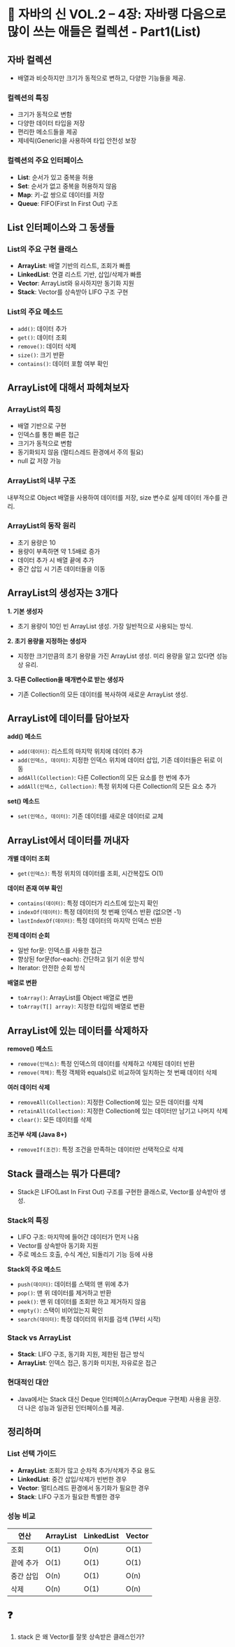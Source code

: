 # 📘 자바의 신 VOL.2 – 4장: 자바랭 다음으로 많이 쓰는 애들은 컬렉션 - Part1(List)

## 자바 컬렉션
-  배열과 비슷하지만 크기가 동적으로 변하고, 다양한 기능들을 제공.

### 컬렉션의 특징
- 크기가 동적으로 변함
- 다양한 데이터 타입을 저장
- 편리한 메소드들을 제공
- 제네릭(Generic)을 사용하여 타입 안전성 보장

### 컬렉션의 주요 인터페이스
- **List**: 순서가 있고 중복을 허용
- **Set**: 순서가 없고 중복을 허용하지 않음
- **Map**: 키-값 쌍으로 데이터를 저장
- **Queue**: FIFO(First In First Out) 구조

## List 인터페이스와 그 동생들

### List의 주요 구현 클래스
- **ArrayList**: 배열 기반의 리스트, 조회가 빠름
- **LinkedList**: 연결 리스트 기반, 삽입/삭제가 빠름
- **Vector**: ArrayList와 유사하지만 동기화 지원
- **Stack**: Vector를 상속받아 LIFO 구조 구현

### List의 주요 메소드
- `add()`: 데이터 추가
- `get()`: 데이터 조회
- `remove()`: 데이터 삭제
- `size()`: 크기 반환
- `contains()`: 데이터 포함 여부 확인

## ArrayList에 대해서 파헤쳐보자

### ArrayList의 특징
- 배열 기반으로 구현
- 인덱스를 통한 빠른 접근
- 크기가 동적으로 변함
- 동기화되지 않음 (멀티스레드 환경에서 주의 필요)
- null 값 저장 가능

### ArrayList의 내부 구조
내부적으로 Object 배열을 사용하여 데이터를 저장, size 변수로 실제 데이터 개수를 관리.

### ArrayList의 동작 원리
- 초기 용량은 10
- 용량이 부족하면 약 1.5배로 증가
- 데이터 추가 시 배열 끝에 추가
- 중간 삽입 시 기존 데이터들을 이동

## ArrayList의 생성자는 3개다

**1. 기본 생성자**
- 초기 용량이 10인 빈 ArrayList 생성. 가장 일반적으로 사용되는 방식.

**2. 초기 용량을 지정하는 생성자**
- 지정한 크기만큼의 초기 용량을 가진 ArrayList 생성. 미리 용량을 알고 있다면 성능상 유리.

**3. 다른 Collection을 매개변수로 받는 생성자**
- 기존 Collection의 모든 데이터를 복사하여 새로운 ArrayList 생성.

## ArrayList에 데이터를 담아보자

**add() 메소드**
- `add(데이터)`: 리스트의 마지막 위치에 데이터 추가
- `add(인덱스, 데이터)`: 지정한 인덱스 위치에 데이터 삽입, 기존 데이터들은 뒤로 이동
- `addAll(Collection)`: 다른 Collection의 모든 요소를 한 번에 추가
- `addAll(인덱스, Collection)`: 특정 위치에 다른 Collection의 모든 요소 추가

**set() 메소드**
- `set(인덱스, 데이터)`: 기존 데이터를 새로운 데이터로 교체

## ArrayList에서 데이터를 꺼내자

**개별 데이터 조회**
- `get(인덱스)`: 특정 위치의 데이터를 조회, 시간복잡도 O(1)

**데이터 존재 여부 확인**
- `contains(데이터)`: 특정 데이터가 리스트에 있는지 확인
- `indexOf(데이터)`: 특정 데이터의 첫 번째 인덱스 반환 (없으면 -1)
- `lastIndexOf(데이터)`: 특정 데이터의 마지막 인덱스 반환

**전체 데이터 순회**
- 일반 for문: 인덱스를 사용한 접근
- 향상된 for문(for-each): 간단하고 읽기 쉬운 방식
- Iterator: 안전한 순회 방식

**배열로 변환**
- `toArray()`: ArrayList를 Object 배열로 변환
- `toArray(T[] array)`: 지정한 타입의 배열로 변환

## ArrayList에 있는 데이터를 삭제하자

**remove() 메소드**
- `remove(인덱스)`: 특정 인덱스의 데이터를 삭제하고 삭제된 데이터 반환
- `remove(객체)`: 특정 객체와 equals()로 비교하여 일치하는 첫 번째 데이터 삭제

**여러 데이터 삭제**
- `removeAll(Collection)`: 지정한 Collection에 있는 모든 데이터를 삭제
- `retainAll(Collection)`: 지정한 Collection에 있는 데이터만 남기고 나머지 삭제
- `clear()`: 모든 데이터를 삭제

**조건부 삭제 (Java 8+)**
- `removeIf(조건)`: 특정 조건을 만족하는 데이터만 선택적으로 삭제

## Stack 클래스는 뭐가 다른데?

- Stack은 LIFO(Last In First Out) 구조를 구현한 클래스로, Vector를 상속받아 생성.

### Stack의 특징
- LIFO 구조: 마지막에 들어간 데이터가 먼저 나옴
- Vector를 상속받아 동기화 지원
- 주로 메소드 호출, 수식 계산, 되돌리기 기능 등에 사용

**Stack의 주요 메소드**
- `push(데이터)`: 데이터를 스택의 맨 위에 추가
- `pop()`: 맨 위 데이터를 제거하고 반환
- `peek()`: 맨 위 데이터를 조회만 하고 제거하지 않음
- `empty()`: 스택이 비어있는지 확인
- `search(데이터)`: 특정 데이터의 위치를 검색 (1부터 시작)

### Stack vs ArrayList
- **Stack**: LIFO 구조, 동기화 지원, 제한된 접근 방식
- **ArrayList**: 인덱스 접근, 동기화 미지원, 자유로운 접근

### 현대적인 대안
- Java에서는 Stack 대신 Deque 인터페이스(ArrayDeque 구현체) 사용을 권장. 더 나은 성능과 일관된 인터페이스를 제공.

## 정리하며

### List 선택 가이드
- **ArrayList**: 조회가 많고 순차적 추가/삭제가 주요 용도
- **LinkedList**: 중간 삽입/삭제가 빈번한 경우
- **Vector**: 멀티스레드 환경에서 동기화가 필요한 경우
- **Stack**: LIFO 구조가 필요한 특별한 경우

### 성능 비교
| 연산 | ArrayList | LinkedList | Vector |
|------|-----------|------------|--------|
| 조회 | O(1) | O(n) | O(1) |
| 끝에 추가 | O(1) | O(1) | O(1) |
| 중간 삽입 | O(n) | O(1) | O(n) |
| 삭제 | O(n) | O(1) | O(n) |


## ❓
1. stack 은 왜 Vector를 잘못 상속받은 클래스인가?